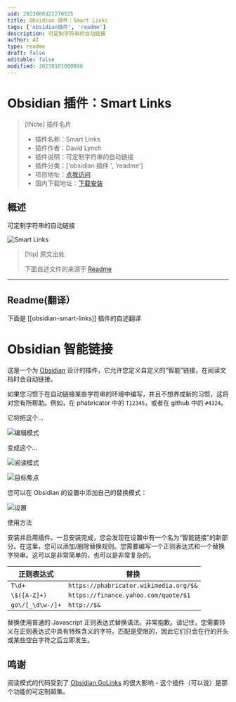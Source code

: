 ```yaml
---
uid: 2023080322270525
title: Obsidian 插件：Smart Links
tags: ['obsidian插件', 'readme']
description: 可定制字符串的自动链接
author: AI
type: readme
draft: false
editable: false
modified: 20230101000000
---
```


# Obsidian 插件：Smart Links

> [!Note] 插件名片
> - 插件名称：Smart Links
> - 插件作者：David Lynch
> - 插件说明：可定制字符串的自动链接
> - 插件分类：['obsidian 插件 ', 'readme']
> - 项目地址：[点我访问](https://github.com/kemayo/obsidian-smart-links)
> - 国内下载地址：[下载安装](https://pkmer.cn/products/plugin/pluginMarket/?obsidian-smart-links)

## 概述

可定制字符串的自动链接

![Smart Links](https://cdn.pkmer.cn/covers/obsidian-smart-links.png!pkmer)

> [!tip] 原文出处
>
>下面自述文件的来源于 [Readme](https://ghproxy.net/https://raw.githubusercontent.com/kemayo/obsidian-smart-links/master/README.md)

---

## Readme(翻译）

下面是 [[obsidian-smart-links]] 插件的自述翻译

# Obsidian 智能链接

这是一个为 [Obsidian](https://obsidian.md) 设计的插件，它允许您定义自定义的“智能”链接，在阅读文档时会自动链接。

如果您习惯于在自动链接某些字符串的环境中编写，并且不想养成新的习惯，这将对您有所帮助。例如，在 phabricator 中的 `T12345`，或者在 github 中的 `#4324`。

它将把这个...

![编辑模式](https://user-images.githubusercontent.com/2187/206587959-dd4237a7-98ce-43a7-9373-4f4c695d3efe.png)

变成这个...

![阅读模式](https://user-images.githubusercontent.com/2187/206588016-a13f5b4a-19a7-48ce-bc4b-9cb86bf25e43.png)

![目标焦点](https://user-images.githubusercontent.com/2187/206588064-da4c6242-a29d-4d36-95d6-0b4fb4979c09.png)

您可以在 Obsidian 的设置中添加自己的替换模式：

![设置](https://user-images.githubusercontent.com/2187/206587877-382c293e-8c71-419d-b11b-f2043ff9163b.png)

使用方法

安装并启用插件。一旦安装完成，您会发现在设置中有一个名为“智能链接”的新部分。在这里，您可以添加/删除替换规则。您需要编写一个正则表达式和一个替换字符串。这可以是非常简单的，也可以是非常复杂的。

| 正则表达式 | 替换                             |
|--------------------|-----------------------------------------|
| `T\d+`             | `https://phabricator.wikimedia.org/$&`  |
| `\$([A-Z]+)`       | `https://finance.yahoo.com/quote/$1`    |
| `go\/[_\d\w-/]+`   | `http://$&`                             |

替换使用普通的 Javascript 正则表达式替换语法。非常抱歉。请记住，您需要转义在正则表达式中具有特殊含义的字符。匹配是受限的，因此它们只会在行的开头或某些空白字符之后立即发生。

## 鸣谢

阅读模式的代码受到了 [Obsidian GoLinks](https://github.com/xavdid/obsidian-golinks) 的很大影响 - 这个插件（可以说）是那个功能的可定制超集。
